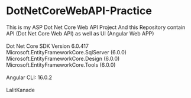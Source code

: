 # DotNetCoreWebAPI-Practice
This is my ASP Dot Net Core Web API Project And this Repository contain API (Dot Net Core Web API) as well as UI (Angular Web APP) 
<br>
<br>
Dot Net Core SDK Version 6.0.417<br>
Microsoft.EntityFrameworkCore.SqlServer  (6.0.0)<br>
Microsoft.EntityFrameworkCore.Design  (6.0.0)<br>
Microsoft.EntityFrameworkCore.Tools  (6.0.0)<br>
<br>
Angular CLI: 16.0.2<br>
<br>
LalitKanade
